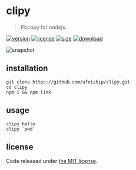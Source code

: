 # clipy
> Pbcopy for nodejs.

[![version][version-image]][version-url]
[![license][license-image]][license-url]
[![size][size-image]][size-url]
[![download][download-image]][download-url]

![snapshot](https://tva1.sinaimg.cn/large/0081Kckwgy1gk87ynhkbaj30u60asasp.jpg)

## installation
```shell
git clone https://github.com/afeiship/clipy.git
cd clipy
npm i && npm link
```

## usage
~~~
clipy hello
clipy `pwd`
~~~

## license
Code released under [the MIT license](https://github.com/afeiship/clipy/blob/master/LICENSE.txt).

[version-image]: https://img.shields.io/npm/v/@jswork/clipy
[version-url]: https://npmjs.org/package/@jswork/clipy

[license-image]: https://img.shields.io/npm/l/@jswork/clipy
[license-url]: https://github.com/afeiship/clipy/blob/master/LICENSE.txt

[size-image]: https://img.shields.io/bundlephobia/minzip/@jswork/clipy
[size-url]: https://github.com/afeiship/clipy/blob/master/dist/clipy.min.js

[download-image]: https://img.shields.io/npm/dm/@jswork/clipy
[download-url]: https://www.npmjs.com/package/@jswork/clipy
